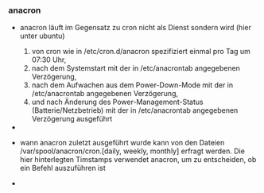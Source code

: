 ### anacron

* anacron läuft im Gegensatz zu cron nicht als Dienst sondern wird \(hier unter ubuntu\)  
  1. von cron wie in /etc/cron.d/anacron spezifiziert einmal pro Tag um 07:30 Uhr,  
  2. nach dem Systemstart mit der in /etc/anacrontab angegebenen Verzögerung,  
  3. nach dem Aufwachen aus dem Power-Down-Mode mit der in /etc/anacrontab angegebenen Verzögerung,  
  4. und nach Änderung des Power-Management-Status \(Batterie/Netzbetrieb\)  mit der in /etc/anacrontab angegebenen Verzögerung ausgeführt

* 

* wann anacron zuletzt ausgeführt wurde kann von den Dateien /var/spool/anacron/cron.\[daily, weekly, monthly\] erfragt werden. Die hier hinterlegten Timstamps verwendet anacron, um zu entscheiden, ob ein Befehl auszuführen ist

* 


